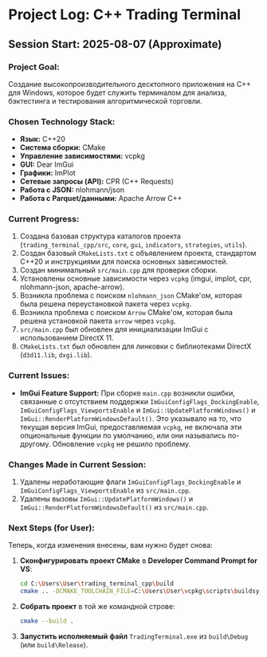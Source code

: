 # Project Log: C++ Trading Terminal

## Session Start: 2025-08-07 (Approximate)

### Project Goal:
Создание высокопроизводительного десктопного приложения на C++ для Windows, которое будет служить терминалом для анализа, бэктестинга и тестирования алгоритмической торговли.

### Chosen Technology Stack:
*   **Язык:** C++20
*   **Система сборки:** CMake
*   **Управление зависимостями:** vcpkg
*   **GUI:** Dear ImGui
*   **Графики:** ImPlot
*   **Сетевые запросы (API):** CPR (C++ Requests)
*   **Работа с JSON:** nlohmann/json
*   **Работа с Parquet/данными:** Apache Arrow C++

### Current Progress:
1.  Создана базовая структура каталогов проекта (`trading_terminal_cpp/src`, `core`, `gui`, `indicators`, `strategies`, `utils`).
2.  Создан базовый `CMakeLists.txt` с объявлением проекта, стандартом C++20 и инструкциями для поиска основных зависимостей.
3.  Создан минимальный `src/main.cpp` для проверки сборки.
4.  Установлены основные зависимости через `vcpkg` (imgui, implot, cpr, nlohmann-json, apache-arrow).
5.  Возникла проблема с поиском `nlohmann_json` CMake'ом, которая была решена переустановкой пакета через `vcpkg`.
6.  Возникла проблема с поиском `Arrow` CMake'ом, которая была решена установкой пакета `arrow` через `vcpkg`.
7.  `src/main.cpp` был обновлен для инициализации ImGui с использованием DirectX 11.
8.  `CMakeLists.txt` был обновлен для линковки с библиотеками DirectX (`d3d11.lib`, `dxgi.lib`).

### Current Issues:
*   **ImGui Feature Support:** При сборке `main.cpp` возникли ошибки, связанные с отсутствием поддержки `ImGuiConfigFlags_DockingEnable`, `ImGuiConfigFlags_ViewportsEnable` и `ImGui::UpdatePlatformWindows()` и `ImGui::RenderPlatformWindowsDefault()`. Это указывало на то, что текущая версия ImGui, предоставляемая `vcpkg`, не включала эти опциональные функции по умолчанию, или они назывались по-другому. Обновление `vcpkg` не решило проблему.

### Changes Made in Current Session:
1.  Удалены неработающие флаги `ImGuiConfigFlags_DockingEnable` и `ImGuiConfigFlags_ViewportsEnable` из `src/main.cpp`.
2.  Удалены вызовы `ImGui::UpdatePlatformWindows()` и `ImGui::RenderPlatformWindowsDefault()` из `src/main.cpp`.

### Next Steps (for User):
Теперь, когда изменения внесены, вам нужно будет снова:
1.  **Сконфигурировать проект CMake** в **Developer Command Prompt for VS**:
    ```bash
    cd C:\Users\User\trading_terminal_cpp\build
    cmake .. -DCMAKE_TOOLCHAIN_FILE=C:\Users\User\vcpkg\scripts\buildsystems\vcpkg.cmake
    ```
2.  **Собрать проект** в той же командной строве:
    ```bash
    cmake --build .
    ```
3.  **Запустить исполняемый файл** `TradingTerminal.exe` из `build\Debug` (или `build\Release`).

